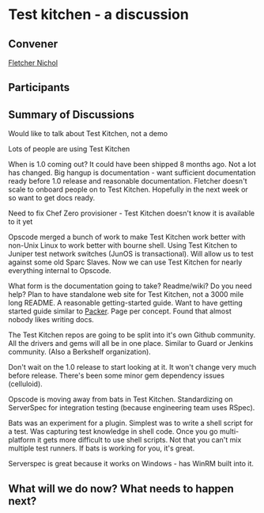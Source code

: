 Test kitchen - a discussion
===========================

## Convener

[Fletcher Nichol](https://twitter.com/fnichol)

## Participants

## Summary of Discussions

Would like to talk about Test Kitchen, not a demo

Lots of people are using Test Kitchen

When is 1.0 coming out?  It could have been shipped 8 months ago.  Not a lot has changed.  Big hangup is documentation - want sufficient documentation ready before 1.0 release and reasonable documentation.  Fletcher doesn't scale to onboard people on to Test Kitchen.  Hopefully in the next week or so want to get docs ready.

Need to fix Chef Zero provisioner - Test Kitchen doesn't know it is available to it yet

Opscode merged a bunch of work to make Test Kitchen work better with non-Unix Linux to work better with bourne shell.  Using Test Kitchen to Juniper test network switches (JunOS is transactional).  Will allow us to test against some old Sparc Slaves.  Now we can use Test Kitchen for nearly everything internal to Opscode.

What form is the documentation going to take?  Readme/wiki?  Do you need help?  Plan to have standalone web site for Test Kitchen, not a 3000 mile long README.  A reasonable getting-started guide.  Want to have getting started guide similar to [Packer](http://www.packer.io/intro).  Page per concept.  Found that almost nobody likes writing docs.

The Test Kitchen repos are going to be split into it's own Github community.  All the drivers and gems will all be in one place.  Similar to Guard or Jenkins community.  (Also a Berkshelf organization).

Don't wait on the 1.0 release to start looking at it.  It won't change very much before release.  There's been some minor gem dependency issues (celluloid).

Opscode is moving away from bats in Test Kitchen.  Standardizing on ServerSpec for integration testing (because engineering team uses RSpec).

Bats was an experiment for a plugin.  Simplest was to write a shell script for a test.  Was capturing test knowledge in shell code.  Once you go multi-platform it gets more difficult to use shell scripts.  Not that you can't mix multiple test runners.  If bats is working for you, it's great.

Serverspec is great because it works on Windows - has WinRM built into it.

## What will we do now?  What needs to happen next?